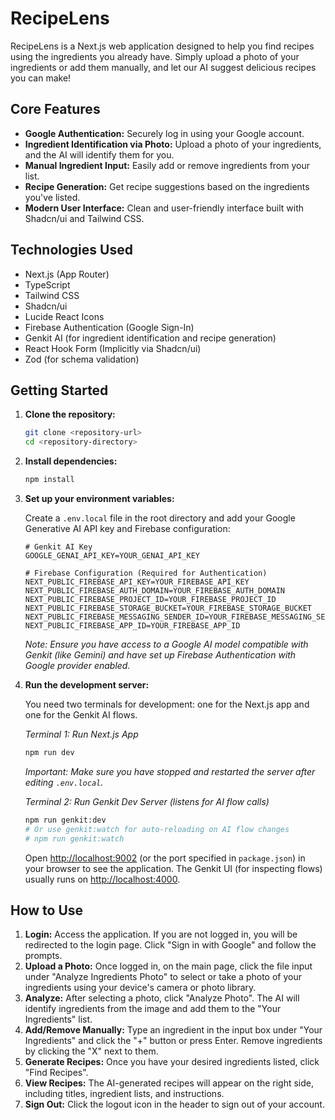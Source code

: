 # RecipeLens

RecipeLens is a Next.js web application designed to help you find recipes using the ingredients you already have. Simply upload a photo of your ingredients or add them manually, and let our AI suggest delicious recipes you can make!

## Core Features

-   **Google Authentication:** Securely log in using your Google account.
-   **Ingredient Identification via Photo:** Upload a photo of your ingredients, and the AI will identify them for you.
-   **Manual Ingredient Input:** Easily add or remove ingredients from your list.
-   **Recipe Generation:** Get recipe suggestions based on the ingredients you've listed.
-   **Modern User Interface:** Clean and user-friendly interface built with Shadcn/ui and Tailwind CSS.

## Technologies Used

-   Next.js (App Router)
-   TypeScript
-   Tailwind CSS
-   Shadcn/ui
-   Lucide React Icons
-   Firebase Authentication (Google Sign-In)
-   Genkit AI (for ingredient identification and recipe generation)
-   React Hook Form (Implicitly via Shadcn/ui)
-   Zod (for schema validation)

## Getting Started

1.  **Clone the repository:**

    ```bash
    git clone <repository-url>
    cd <repository-directory>
    ```

2.  **Install dependencies:**

    ```bash
    npm install
    ```

3.  **Set up your environment variables:**

    Create a `.env.local` file in the root directory and add your Google Generative AI API key and Firebase configuration:

    ```env
    # Genkit AI Key
    GOOGLE_GENAI_API_KEY=YOUR_GENAI_API_KEY

    # Firebase Configuration (Required for Authentication)
    NEXT_PUBLIC_FIREBASE_API_KEY=YOUR_FIREBASE_API_KEY
    NEXT_PUBLIC_FIREBASE_AUTH_DOMAIN=YOUR_FIREBASE_AUTH_DOMAIN
    NEXT_PUBLIC_FIREBASE_PROJECT_ID=YOUR_FIREBASE_PROJECT_ID
    NEXT_PUBLIC_FIREBASE_STORAGE_BUCKET=YOUR_FIREBASE_STORAGE_BUCKET
    NEXT_PUBLIC_FIREBASE_MESSAGING_SENDER_ID=YOUR_FIREBASE_MESSAGING_SENDER_ID
    NEXT_PUBLIC_FIREBASE_APP_ID=YOUR_FIREBASE_APP_ID
    ```

    *Note: Ensure you have access to a Google AI model compatible with Genkit (like Gemini) and have set up Firebase Authentication with Google provider enabled.*

4.  **Run the development server:**

    You need two terminals for development: one for the Next.js app and one for the Genkit AI flows.

    *Terminal 1: Run Next.js App*
    ```bash
    npm run dev
    ```
    *Important: Make sure you have stopped and restarted the server after editing `.env.local`.*

    *Terminal 2: Run Genkit Dev Server (listens for AI flow calls)*
    ```bash
    npm run genkit:dev
    # Or use genkit:watch for auto-reloading on AI flow changes
    # npm run genkit:watch
    ```

    Open [http://localhost:9002](http://localhost:9002) (or the port specified in `package.json`) in your browser to see the application. The Genkit UI (for inspecting flows) usually runs on [http://localhost:4000](http://localhost:4000).

## How to Use

1.  **Login:** Access the application. If you are not logged in, you will be redirected to the login page. Click "Sign in with Google" and follow the prompts.
2.  **Upload a Photo:** Once logged in, on the main page, click the file input under "Analyze Ingredients Photo" to select or take a photo of your ingredients using your device's camera or photo library.
3.  **Analyze:** After selecting a photo, click "Analyze Photo". The AI will identify ingredients from the image and add them to the "Your Ingredients" list.
4.  **Add/Remove Manually:** Type an ingredient in the input box under "Your Ingredients" and click the "+" button or press Enter. Remove ingredients by clicking the "X" next to them.
5.  **Generate Recipes:** Once you have your desired ingredients listed, click "Find Recipes".
6.  **View Recipes:** The AI-generated recipes will appear on the right side, including titles, ingredient lists, and instructions.
7.  **Sign Out:** Click the logout icon in the header to sign out of your account.
